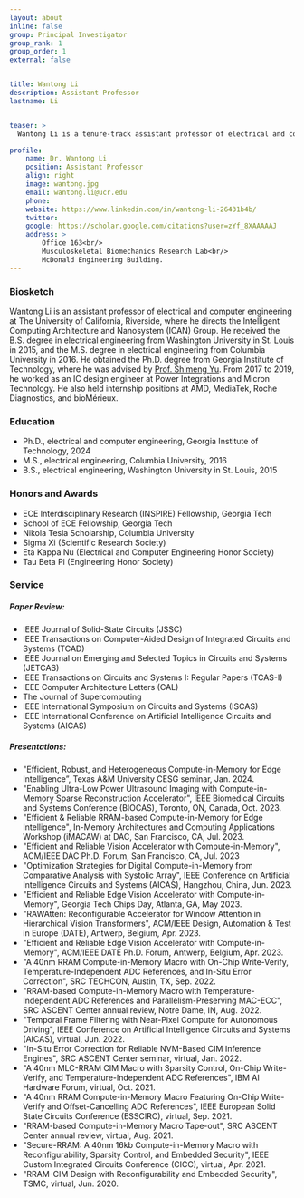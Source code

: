 ```yaml
---
layout: about
inline: false
group: Principal Investigator
group_rank: 1
group_order: 1
external: false


title: Wantong Li
description: Assistant Professor
lastname: Li


teaser: >
  Wantong Li is a tenure-track assistant professor of electrical and computer engineering at the University of California, Riverside. He directs the Intelligent Computing Architecture and Nanosystem (ICAN) Group. He received the Ph.D. degree from the Georgia Institute of Technology. His research interests span the areas of memory-centric computing, emerging logic and memory technologies, reliable and robust IC design, 2.5-D/3-D integrated nanosystems, and software-hardware co-design for edge AI.

profile:
    name: Dr. Wantong Li
    position: Assistant Professor
    align: right
    image: wantong.jpg
    email: wantong.li@ucr.edu
    phone: 
    website: https://www.linkedin.com/in/wantong-li-26431b4b/
    twitter: 
    google: https://scholar.google.com/citations?user=zYf_8XAAAAAJ
    address: >
        Office 163<br/>
        Musculoskeletal Biomechanics Research Lab<br/>
        McDonald Engineering Building.
---
```


### Biosketch
Wantong Li is an assistant professor of electrical and computer engineering at The University of California, Riverside, where he directs the Intelligent Computing Architecture and Nanosystem (ICAN) Group. He received the B.S. degree in electrical engineering from Washington University in St. Louis in 2015, and the M.S. degree in electrical engineering from Columbia University in 2016. He obtained the Ph.D. degree from Georgia Institute of Technology, where he was advised by [Prof. Shimeng Yu](https://shimeng.ece.gatech.edu/). From 2017 to 2019, he worked as an IC design engineer at Power Integrations and Micron Technology. He also held internship positions at AMD, MediaTek, Roche Diagnostics, and bioMérieux.

### Education
* Ph.D., electrical and computer engineering, Georgia Institute of Technology, 2024
* M.S., electrical engineering, Columbia University, 2016
* B.S., electrical engineering, Washington University in St. Louis, 2015

### Honors and Awards
* ECE Interdisciplinary Research (INSPIRE) Fellowship, Georgia Tech
* School of ECE Fellowship, Georgia Tech
* Nikola Tesla Scholarship, Columbia University
* Sigma Xi (Scientific Research Society)
* Eta Kappa Nu (Electrical and Computer Engineering Honor Society)
* Tau Beta Pi (Engineering Honor Society)

### Service
##### Paper Review:
* IEEE Journal of Solid-State Circuits (JSSC)
* IEEE Transactions on Computer-Aided Design of Integrated Circuits and Systems (TCAD)
* IEEE Journal on Emerging and Selected Topics in Circuits and Systems (JETCAS)
* IEEE Transactions on Circuits and Systems I: Regular Papers (TCAS-I)
* IEEE Computer Architecture Letters (CAL)
* The Journal of Supercomputing
* IEEE International Symposium on Circuits and Systems (ISCAS)
* IEEE International Conference on Artificial Intelligence Circuits and Systems (AICAS)

##### Presentations:
* "Efficient, Robust, and Heterogeneous Compute-in-Memory for Edge Intelligence”, Texas A&M University CESG seminar, Jan. 2024.
* "Enabling Ultra-Low Power Ultrasound Imaging with Compute-in-Memory Sparse Reconstruction Accelerator", IEEE Biomedical Circuits and Systems Conference (BIOCAS), Toronto, ON, Canada, Oct. 2023.
* "Efficient & Reliable RRAM-based Compute-in-Memory for Edge Intelligence", In-Memory Architectures and Computing Applications Workshop (iMACAW) at DAC, San Francisco, CA, Jul. 2023.
* "Efficient and Reliable Vision Accelerator with Compute-in-Memory", ACM/IEEE DAC Ph.D. Forum, San Francisco, CA, Jul. 2023
* "Optimization Strategies for Digital Compute-in-Memory from Comparative Analysis with Systolic Array", IEEE Conference on Artificial Intelligence Circuits and Systems (AICAS), Hangzhou, China, Jun. 2023.
* "Efficient and Reliable Edge Vision Accelerator with Compute-in-Memory", Georgia Tech Chips Day, Atlanta, GA, May 2023.
* "RAWAtten: Reconfigurable Accelerator for Window Attention in Hierarchical Vision Transformers", ACM/IEEE Design, Automation & Test in Europe (DATE), Antwerp, Belgium, Apr. 2023.
* "Efficient and Reliable Edge Vision Accelerator with Compute-in-Memory", ACM/IEEE DATE Ph.D. Forum, Antwerp, Belgium, Apr. 2023.
* "A 40nm RRAM Compute-in-Memory Macro with On-Chip Write-Verify, Temperature-Independent ADC References, and In-Situ Error Correction", SRC TECHCON, Austin, TX, Sep. 2022.
* "RRAM-based Compute-in-Memory Macro with Temperature-Independent ADC References and Parallelism-Preserving MAC-ECC", SRC ASCENT Center annual review, Notre Dame, IN, Aug. 2022.
* "Temporal Frame Filtering with Near-Pixel Compute for Autonomous Driving", IEEE Conference on Artificial Intelligence Circuits and Systems (AICAS), virtual, Jun. 2022.
* "In-Situ Error Correction for Reliable NVM-Based CIM Inference Engines", SRC ASCENT Center seminar, virtual, Jan. 2022.
* "A 40nm MLC-RRAM CIM Macro with Sparsity Control, On-Chip Write-Verify, and Temperature-Independent ADC References", IBM AI Hardware Forum, virtual, Oct. 2021.
* "A 40nm RRAM Compute-in-Memory Macro Featuring On-Chip Write-Verify and Offset-Cancelling ADC References", IEEE European Solid State Circuits Conference (ESSCIRC), virtual, Sep. 2021.
* "RRAM-based Compute-in-Memory Macro Tape-out", SRC ASCENT Center annual review, virtual, Aug. 2021.
* "Secure-RRAM: A 40nm 16kb Compute-in-Memory Macro with Reconfigurability, Sparsity Control, and Embedded Security", IEEE Custom Integrated Circuits Conference (CICC), virtual, Apr. 2021.
* "RRAM-CIM Design with Reconfigurability and Embedded Security", TSMC, virtual, Jun. 2020.
<br>
